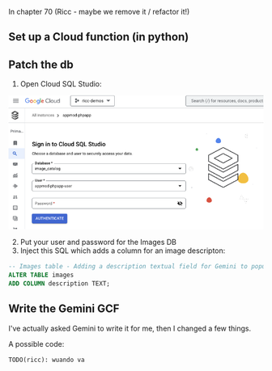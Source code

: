 In chapter 70 (Ricc - maybe we remove it / refactor it!)

## Set up a Cloud function (in python)





## Patch the db

1. Open Cloud SQL Studio:

![Cloud SQL Studio UI](image.png)

2. Put your user and password for the Images DB
3. Inject this SQL which adds a column for an image descripton:

```sql
-- Images table - Adding a description textual field for Gemini to populate it
ALTER TABLE images
ADD COLUMN description TEXT;
```


## Write the Gemini GCF

I've actually asked Gemini to write it for me, then I changed a few things.

A possible code:

```python
TODO(ricc): wuando va
```
